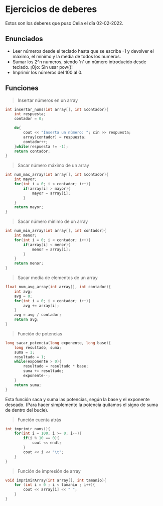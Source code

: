 # Ejercicios de deberes

Estos son los deberes que puso Celia el día 02-02-2022.

## Enunciados

* Leer números desde el teclado hasta que se escriba -1 y devolver el máximo, el mínimo y la media de todos los numeros.
* Sumar los 2^n numeros, siendo 'n' un número introducido desde teclado. ¡Ojo: Sin usar pow()!
* Imprimir los números del 100 al 0.

## Funciones

> Insertar números en un array

```cpp
int insertar_nums(int array[], int &contador){
    int respuesta;
    contador = 0;

    do{
        cout << "Inserta un número: "; cin >> respuesta;
        array[contador] = respuesta;
        contador++;
    }while(respuesta != -1);
    return contador;
}
```

> Sacar número máximo de un array

```cpp
int num_max_array(int array[], int &contador){
    int mayor;
    for(int i = 0; i < contador; i++){
        if(array[i] > mayor){
            mayor = array[i];
        }
    }
    return mayor;
}
```

> Sacar número mínimo de un array

```cpp
int num_min_array(int array[], int contador){
    int menor;
    for(int i = 0; i < contador; i++){
        if(array[i] < menor){
            menor = array[i];
        }
    }
    return menor;
}
```

> Sacar media de elementos de un array

```cpp
float num_avg_array(int array[], int contador){
    int avg;
    avg = 0;
    for(int i = 0; i < contador; i++){
        avg += array[i];
    }
    avg = avg / contador;
    return avg;
}
```

> Función de potencias

```cpp
long sacar_potencia(long exponente, long base){
    long resultado, suma;
    suma = 1;
    resultado = 1;
    while(exponente > 0){
        resultado = resultado * base;
        suma += resultado;
        exponente--;
    }
    return suma;
}
```

Esta función saca y suma las potencias, según la base y el exponente deseado. (Para hacer simplemente la potencia quitamos el signo de suma de dentro del bucle).

> Función cuenta atrás

```cpp
int imprimir_nums(){
    for(int i = 100; i >= 0; i--){
        if(i % 10 == 0){
            cout << endl;
        }
        cout << i << "\t";
    }
}
```

> Función de impresión de array

```cpp
void imprimirArray(int array[], int tamanio){
    for (int i = 0 ; i < tamanio ; i++){
        cout << array[i] << " ";
    }
}
```
